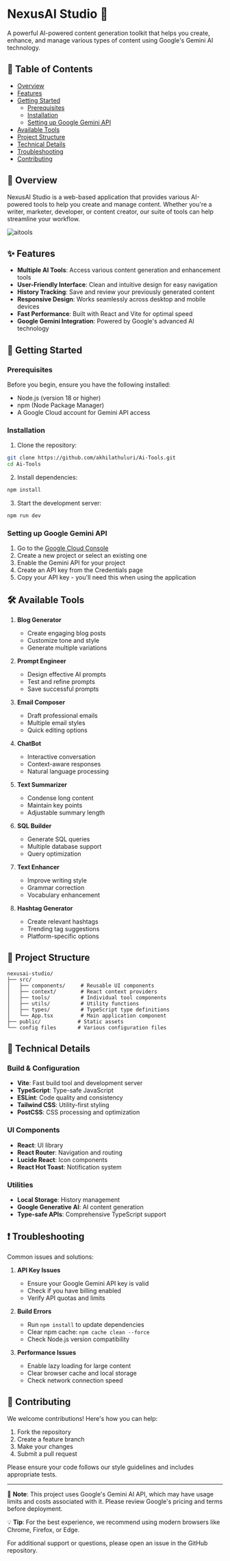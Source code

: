 # NexusAI Studio 🤖

A powerful AI-powered content generation toolkit that helps you create, enhance, and manage various types of content using Google's Gemini AI technology.

## 📑 Table of Contents
- [Overview](#overview)
- [Features](#features)
- [Getting Started](#getting-started)
  - [Prerequisites](#prerequisites)
  - [Installation](#installation)
  - [Setting up Google Gemini API](#setting-up-google-gemini-api)
- [Available Tools](#available-tools)
- [Project Structure](#project-structure)
- [Technical Details](#technical-details)
- [Troubleshooting](#troubleshooting)
- [Contributing](#contributing)

## 🎯 Overview

NexusAI Studio is a web-based application that provides various AI-powered tools to help you create and manage content. Whether you're a writer, marketer, developer, or content creator, our suite of tools can help streamline your workflow.

![aitools](https://github.com/user-attachments/assets/eabd8f9f-15b8-4a0a-a871-358b045d44c6)


## ✨ Features

- **Multiple AI Tools**: Access various content generation and enhancement tools
- **User-Friendly Interface**: Clean and intuitive design for easy navigation
- **History Tracking**: Save and review your previously generated content
- **Responsive Design**: Works seamlessly across desktop and mobile devices
- **Fast Performance**: Built with React and Vite for optimal speed
- **Google Gemini Integration**: Powered by Google's advanced AI technology

## 🚀 Getting Started

### Prerequisites

Before you begin, ensure you have the following installed:
- Node.js (version 18 or higher)
- npm (Node Package Manager)
- A Google Cloud account for Gemini API access

### Installation

1. Clone the repository:
```bash
git clone https://github.com/akhilathuluri/Ai-Tools.git
cd Ai-Tools
```

2. Install dependencies:
```bash
npm install
```

3. Start the development server:
```bash
npm run dev
```

### Setting up Google Gemini API

1. Go to the [Google Cloud Console](https://console.cloud.google.com)
2. Create a new project or select an existing one
3. Enable the Gemini API for your project
4. Create an API key from the Credentials page
5. Copy your API key - you'll need this when using the application

## 🛠 Available Tools

1. **Blog Generator**
   - Create engaging blog posts
   - Customize tone and style
   - Generate multiple variations

2. **Prompt Engineer**
   - Design effective AI prompts
   - Test and refine prompts
   - Save successful prompts

3. **Email Composer**
   - Draft professional emails
   - Multiple email styles
   - Quick editing options

4. **ChatBot**
   - Interactive conversation
   - Context-aware responses
   - Natural language processing

5. **Text Summarizer**
   - Condense long content
   - Maintain key points
   - Adjustable summary length

6. **SQL Builder**
   - Generate SQL queries
   - Multiple database support
   - Query optimization

7. **Text Enhancer**
   - Improve writing style
   - Grammar correction
   - Vocabulary enhancement

8. **Hashtag Generator**
   - Create relevant hashtags
   - Trending tag suggestions
   - Platform-specific options

## 📁 Project Structure

```
nexusai-studio/
├── src/
│   ├── components/     # Reusable UI components
│   ├── context/        # React context providers
│   ├── tools/          # Individual tool components
│   ├── utils/          # Utility functions
│   ├── types/          # TypeScript type definitions
│   └── App.tsx         # Main application component
├── public/            # Static assets
└── config files       # Various configuration files
```

## 🔧 Technical Details

### Build & Configuration
- **Vite**: Fast build tool and development server
- **TypeScript**: Type-safe JavaScript
- **ESLint**: Code quality and consistency
- **Tailwind CSS**: Utility-first styling
- **PostCSS**: CSS processing and optimization

### UI Components
- **React**: UI library
- **React Router**: Navigation and routing
- **Lucide React**: Icon components
- **React Hot Toast**: Notification system

### Utilities
- **Local Storage**: History management
- **Google Generative AI**: AI content generation
- **Type-safe APIs**: Comprehensive TypeScript support

## ❗ Troubleshooting

Common issues and solutions:

1. **API Key Issues**
   - Ensure your Google Gemini API key is valid
   - Check if you have billing enabled
   - Verify API quotas and limits

2. **Build Errors**
   - Run `npm install` to update dependencies
   - Clear npm cache: `npm cache clean --force`
   - Check Node.js version compatibility

3. **Performance Issues**
   - Enable lazy loading for large content
   - Clear browser cache and local storage
   - Check network connection speed

## 🤝 Contributing

We welcome contributions! Here's how you can help:

1. Fork the repository
2. Create a feature branch
3. Make your changes
4. Submit a pull request

Please ensure your code follows our style guidelines and includes appropriate tests.

---

📝 **Note**: This project uses Google's Gemini AI API, which may have usage limits and costs associated with it. Please review Google's pricing and terms before deployment.

💡 **Tip**: For the best experience, we recommend using modern browsers like Chrome, Firefox, or Edge.

For additional support or questions, please open an issue in the GitHub repository.
